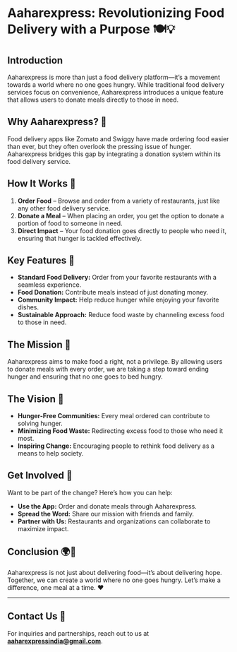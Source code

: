 # Aaharexpress: Revolutionizing Food Delivery with a Purpose 🍽️💡

## Introduction
Aaharexpress is more than just a food delivery platform—it’s a movement towards a world where no one goes hungry. While traditional food delivery services focus on convenience, Aaharexpress introduces a unique feature that allows users to donate meals directly to those in need. 

## Why Aaharexpress? 🌟
Food delivery apps like Zomato and Swiggy have made ordering food easier than ever, but they often overlook the pressing issue of hunger. Aaharexpress bridges this gap by integrating a donation system within its food delivery service. 

## How It Works 🧐
1. **Order Food** – Browse and order from a variety of restaurants, just like any other food delivery service.
2. **Donate a Meal** – When placing an order, you get the option to donate a portion of food to someone in need.
3. **Direct Impact** – Your food donation goes directly to people who need it, ensuring that hunger is tackled effectively.

## Key Features 🚀
- **Standard Food Delivery:** Order from your favorite restaurants with a seamless experience.
- **Food Donation:** Contribute meals instead of just donating money.
- **Community Impact:** Help reduce hunger while enjoying your favorite dishes.
- **Sustainable Approach:** Reduce food waste by channeling excess food to those in need.

## The Mission 💖
Aaharexpress aims to make food a right, not a privilege. By allowing users to donate meals with every order, we are taking a step toward ending hunger and ensuring that no one goes to bed hungry.

## The Vision 🌱
- **Hunger-Free Communities:** Every meal ordered can contribute to solving hunger.
- **Minimizing Food Waste:** Redirecting excess food to those who need it most.
- **Inspiring Change:** Encouraging people to rethink food delivery as a means to help society.

## Get Involved 🤝
Want to be part of the change? Here’s how you can help:
- **Use the App:** Order and donate meals through Aaharexpress.
- **Spread the Word:** Share our mission with friends and family.
- **Partner with Us:** Restaurants and organizations can collaborate to maximize impact.

## Conclusion 🌍💙
Aaharexpress is not just about delivering food—it’s about delivering hope. Together, we can create a world where no one goes hungry. Let’s make a difference, one meal at a time. ❤️

---

## Contact Us 📩
For inquiries and partnerships, reach out to us at **aaharexpressindia@gmail.com**.
